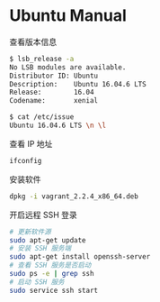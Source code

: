 # Ubuntu Manual

查看版本信息

```bash
$ lsb_release -a
No LSB modules are available.
Distributor ID: Ubuntu
Description:    Ubuntu 16.04.6 LTS
Release:        16.04
Codename:       xenial

$ cat /etc/issue
Ubuntu 16.04.6 LTS \n \l
```

查看 IP 地址

```bash
ifconfig
```

安装软件

```bash
dpkg -i vagrant_2.2.4_x86_64.deb
```

开启远程 SSH 登录

```bash
# 更新软件源
sudo apt-get update
# 安装 SSH 服务端
sudo apt-get install openssh-server
# 查看 SSH 服务是否启动
sudo ps -e | grep ssh
# 启动 SSH 服务
sudo service ssh start
```
